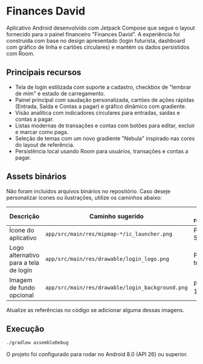# Finances David

Aplicativo Android desenvolvido com Jetpack Compose que segue o layout fornecido para o painel financeiro "Finances David". A experiência foi construída com base no design apresentado (login futurista, dashboard com gráfico de linha e cartões circulares) e mantém os dados persistidos com Room.

## Principais recursos
- Tela de login estilizada com suporte a cadastro, checkbox de "lembrar de mim" e estado de carregamento.
- Painel principal com saudação personalizada, cartões de ações rápidas (Entrada, Saída e Contas a pagar) e gráfico dinâmico com gradiente.
- Visão analítica com indicadores circulares para entradas, saídas e contas a pagar.
- Listas modernas de transações e contas com botões para editar, excluir e marcar como paga.
- Seleção de temas com um novo gradiente "Nebula" inspirado nas cores do layout de referência.
- Persistência local usando Room para usuários, transações e contas a pagar.

## Assets binários
Não foram incluídos arquivos binários no repositório. Caso deseje personalizar ícones ou ilustrações, utilize os caminhos abaixo:

| Descrição | Caminho sugerido | Formato recomendado |
|-----------|-----------------|---------------------|
| Ícone do aplicativo | `app/src/main/res/mipmap-*/ic_launcher.png` | PNG 512×512 |
| Logo alternativo para a tela de login | `app/src/main/res/drawable/login_logo.png` | PNG com transparência |
| Imagem de fundo opcional | `app/src/main/res/drawable/login_background.png` | PNG 1080×2400 |

Atualize as referências no código se adicionar alguma dessas imagens.

## Execução
```bash
./gradlew assembleDebug
```

O projeto foi configurado para rodar no Android 8.0 (API 26) ou superior.
